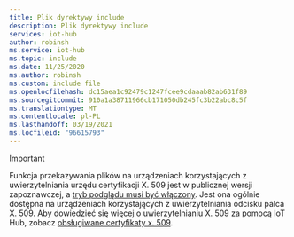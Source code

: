 ```yaml
---
title: Plik dyrektywy include
description: Plik dyrektywy include
services: iot-hub
author: robinsh
ms.service: iot-hub
ms.topic: include
ms.date: 11/25/2020
ms.author: robinsh
ms.custom: include file
ms.openlocfilehash: dc15aea1c92479c1247fcee9cdaaab82ab631f89
ms.sourcegitcommit: 910a1a38711966cb171050db245fc3b22abc8c5f
ms.translationtype: MT
ms.contentlocale: pl-PL
ms.lasthandoff: 03/19/2021
ms.locfileid: "96615793"
---
```

> [!IMPORTANT]
> Funkcja przekazywania plików na urządzeniach korzystających z uwierzytelniania urzędu certyfikacji X. 509 jest w publicznej wersji zapoznawczej, a [tryb podglądu musi być włączony](../articles/iot-hub/iot-hub-preview-mode.md). Jest ona ogólnie dostępna na urządzeniach korzystających z uwierzytelniania odcisku palca X. 509. Aby dowiedzieć się więcej o uwierzytelnianiu X. 509 za pomocą IoT Hub, zobacz [obsługiwane certyfikaty x. 509](../articles/iot-hub/iot-hub-devguide-security.md#supported-x509-certificates).  
>
